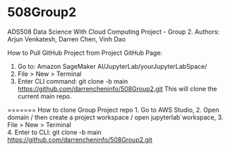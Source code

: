 # 508Group2
ADS508 Data Science With Cloud Computing Project - Group 2.  Authors: Arjun Venkatesh, Darren Chen, Vinh Dao


How to Pull GitHub Project from Project GitHub Page: 
1. Go to: Amazon SageMaker AI/JupyterLab/yourJupyterLabSpace/
2. File > New > Terminal
3. Enter CLI command: git clone -b main https://github.com/darrencheninfo/508Group2.git
This will clone the current main repo. 

=======
How to clone Group Project repo
    1. Go to AWS Studio, 
    2. Open domain / then create a project workspace / open jupyterlab`workspace, 
    3. File > New > Terminal\
    4. Enter to CLI:   git clone -b main https://github.com/darrencheninfo/508Group2.git
